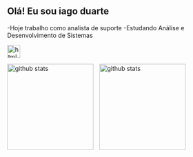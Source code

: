 ## Olá! Eu sou iago duarte

-Hoje trabalho como analista de suporte
-Estudando Análise e Desenvolvimento de Sistemas 


  <img 
    aling="left"
    alt="html"
    title="html"
    width="30px"
    style="padding-right: 10px;"
  src="https://cdn.jsdelivr.net/gh/devicons/devicon@latest/icons/aarch64/aarch64-original.svg" />
          
   <img   
       aling="left"
       alt="github stats"
       height="200"
       style="padding-right: 10px;"
       src="https://github-readme-stats.vercel.app/api?username=iagoduarte&show_icons=true&theme=transparent&locale=pt-br"
    />
     <img   
       aling="left"
       alt="github stats"
       height="200"
       style="padding-right: 10px;"
       src="https://github-readme-stats.vercel.app/api/top-langs/?username=iagoduarte&theme=transparent"
       />
    
          
          
          
